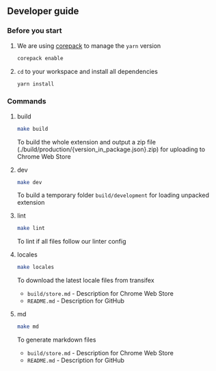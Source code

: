 ## Developer guide

### Before you start

1. We are using [corepack](https://nodejs.org/api/corepack.html) to manage the `yarn` version

   ```sh
   corepack enable
   ```

1. `cd` to your workspace and install all dependencies

   ```sh
   yarn install
   ```

### Commands

1. build

   ```sh
   make build
   ```

   To build the whole extension and output a zip file (./build/production/{version_in_package.json}.zip) for uploading to Chrome Web Store

1. dev

   ```sh
   make dev
   ```

   To build a temporary folder `build/development` for loading unpacked extension

1. lint

   ```sh
   make lint
   ```

   To lint if all files follow our linter config

1. locales

   ```sh
   make locales
   ```

   To download the latest locale files from transifex
   - `build/store.md` - Description for Chrome Web Store
   - `README.md` - Description for GitHub

1. md

   ```sh
   make md
   ```

   To generate markdown files
   - `build/store.md` - Description for Chrome Web Store
   - `README.md` - Description for GitHub
